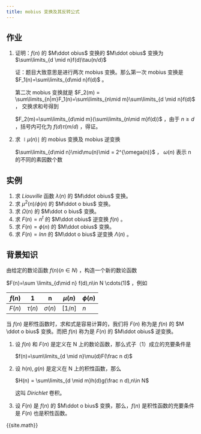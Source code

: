 ```yaml
---
title: mobius 变换及其反转公式
---
```


## 作业

1. 证明：$f(n)$ 的 $M\ddot obius$ 变换的 $M\ddot obius$ 变换为 $\sum\limits_{d \mid n}f(d)\tau(n/d)$

   证：题目大致意思是进行两次 mobius 变换。那么第一次 mobius 变换是 $F_1(n)=\sum\limits_{d\mid n}f(d)$ 。

   第二次 mobius 变换就是 $F_2(m) = \sum\limits_{n|m}F_1(n)=\sum\limits_{n\mid m}\sum\limits_{d \mid n}f(d)$ ， 交换求和号得到

   $F_2(m)=\sum\limits_{d\mid m}(\sum\limits_{n\mid m}f(d))$ ，由于 $n\ge d$ ，括号内可化为 $f(d)\tau(m/d)$ ，得证。

2. 求 $\mid \mu(n) \mid$ 的 mobius 变换及 mobius 逆变换

   $\sum\limits_{d\mid n}\mid\mu(n)\mid = 2^{\omega(n)}$ ， $\omega(n)$ 表示 n 的不同的素因数个数

    

## 实例

1. 求 $Liouville$ 函数 $\lambda (n)$ 的 $M\ddot obius$ 变换。
2. 求 $\mu^2(n)/\phi(n)$ 的 $M\ddot o bius$ 变换。
3. 求 $\Omega(n)$ 的 $M\ddot o bius$ 变换。
4. 求 $F(n)=n^t$ 的 $M\ddot obius$ 逆变换 $f(n)$ 。
5. 求 $F(n)=\phi(n)$ 的 $M\ddot obius$ 变换。
6. 求 $F(n)=lnn$ 的 $M\ddot o bius$ 逆变换 $\Lambda(n)$ 。

## 背景知识

由给定的数论函数 $f(n)(n\in N)$ ，构造一个新的数论函数

$F(n)=\sum \limits_{d\mid n} f(d),n\in N  \cdots(1)$ ，例如

| $f(n)$ | 1         | n           | $\mu(n)$ | $\phi(n)$ |
| ------ | --------- | ----------- | -------- | --------- |
| $F(n)$ | $\tau(n)$ | $\sigma(n)$ | $[1/n]$  | $n$       |

当 $f(n)$ 是积性函数时，求和式是容易计算的，我们将 $F(n)$ 称为是 $f(n)$ 的 $M \ddot o bius$ 变换。而把 $f(n)$ 称为是 $F(n)$ 的 $M\ddot obius$ 逆变换。

1. 设 $f(n)$ 和 $F(n)$ 是定义在 N 上的数论函数，那么式子（1）成立的充要条件是

   $f(n)=\sum\limits_{d \mid n}\mu(d)F(\frac n d)$

2. 设 $h(n),g(n)$ 是定义在 N 上的积性函数，那么

   $H(n) = \sum\limits_{d \mid m}h(d)g(\frac n d),n\in N$ 

   这叫 $Dirichlet$ 卷积。

3. 设 $F(n)$ 是 $f(n)$ 的 $M\ddot o bius$ 变换，那么，$f(n)$ 是积性函数的充要条件是 $F(n)$ 也是积性函数。





{{site.math}}